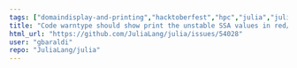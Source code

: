 ```yaml
---
tags: ["domaindisplay-and-printing","hacktoberfest","hpc","julia","julia-language","julialang","machine-learning","numerical","programming-language","science","scientific"]
title: "Code warntype should show print the unstable SSA values in red/yellow"
html_url: "https://github.com/JuliaLang/julia/issues/54028"
user: "gbaraldi"
repo: "JuliaLang/julia"
---
```


